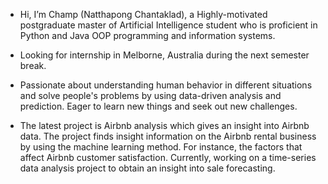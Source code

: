 - Hi, I’m Champ (Natthapong Chantaklad), a Highly-motivated postgraduate master of Artificial Intelligence student who is proficient in Python and Java OOP programming and information systems.
- Looking for internship in Melborne, Australia during the next semester break.

- Passionate about understanding human behavior in different situations and solve people's problems by using data-driven analysis and prediction. Eager to learn new things and seek out new challenges.

- The latest project is Airbnb analysis which gives an insight into Airbnb data. The project finds insight information on the Airbnb rental business by using the machine learning method. For instance, the factors that affect Airbnb customer satisfaction. Currently, working on a time-series data analysis project to obtain an insight into sale forecasting.



<!---
Alicisox/Alicisox is a ✨ special ✨ repository because its `README.md` (this file) appears on your GitHub profile.
You can click the Preview link to take a look at your changes.
--->
